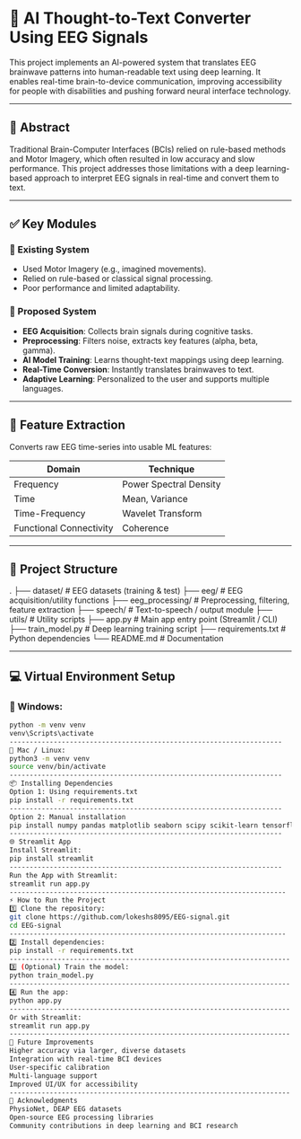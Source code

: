 # 🧠 AI Thought-to-Text Converter Using EEG Signals

This project implements an AI-powered system that translates EEG brainwave patterns into human-readable text using deep learning. It enables real-time brain-to-device communication, improving accessibility for people with disabilities and pushing forward neural interface technology.

--------------------------------------------------------------------

## 📌 Abstract

Traditional Brain-Computer Interfaces (BCIs) relied on rule-based methods and Motor Imagery, which often resulted in low accuracy and slow performance. This project addresses those limitations with a deep learning-based approach to interpret EEG signals in real-time and convert them to text.

--------------------------------------------------------------------

## ✅ Key Modules

### 🧾 Existing System
- Used Motor Imagery (e.g., imagined movements).
- Relied on rule-based or classical signal processing.
- Poor performance and limited adaptability.

### 🚀 Proposed System
- **EEG Acquisition**: Collects brain signals during cognitive tasks.
- **Preprocessing**: Filters noise, extracts key features (alpha, beta, gamma).
- **AI Model Training**: Learns thought-text mappings using deep learning.
- **Real-Time Conversion**: Instantly translates brainwaves to text.
- **Adaptive Learning**: Personalized to the user and supports multiple languages.

-------------------------------------------------------------------

## 🧠 Feature Extraction

Converts raw EEG time-series into usable ML features:

| Domain | Technique |
|--------|-----------|
| Frequency | Power Spectral Density |
| Time | Mean, Variance |
| Time-Frequency | Wavelet Transform |
| Functional Connectivity | Coherence |

---------------------------------------------------------------------

## 📁 Project Structure

.
├── dataset/ # EEG datasets (training & test)
├── eeg/ # EEG acquisition/utility functions
├── eeg_processing/ # Preprocessing, filtering, feature extraction
├── speech/ # Text-to-speech / output module
├── utils/ # Utility scripts
├── app.py # Main app entry point (Streamlit / CLI)
├── train_model.py # Deep learning training script
├── requirements.txt # Python dependencies
└── README.md # Documentation

---

## 💻 Virtual Environment Setup

### 🔹 Windows:

```bash
python -m venv venv
venv\Scripts\activate
--------------------------------------------------------------------
🔹 Mac / Linux:
python3 -m venv venv
source venv/bin/activate
--------------------------------------------------------------------
📦 Installing Dependencies
Option 1: Using requirements.txt
pip install -r requirements.txt
--------------------------------------------------------------------
Option 2: Manual installation
pip install numpy pandas matplotlib seaborn scipy scikit-learn tensorflow
--------------------------------------------------------------------
🌐 Streamlit App
Install Streamlit:
pip install streamlit
--------------------------------------------------------------------
Run the App with Streamlit:
streamlit run app.py
---------------------------------------------------------------------
⚡ How to Run the Project
1️⃣ Clone the repository:
git clone https://github.com/lokeshs8095/EEG-signal.git
cd EEG-signal
---------------------------------------------------------------------
2️⃣ Install dependencies:
pip install -r requirements.txt
----------------------------------------------------------------------
3️⃣ (Optional) Train the model:
python train_model.py
----------------------------------------------------------------------
4️⃣ Run the app:
python app.py
----------------------------------------------------------------------
Or with Streamlit:
streamlit run app.py
----------------------------------------------------------------------
🤝 Future Improvements
Higher accuracy via larger, diverse datasets
Integration with real-time BCI devices
User-specific calibration
Multi-language support
Improved UI/UX for accessibility
----------------------------------------------------------------------
🙏 Acknowledgments
PhysioNet, DEAP EEG datasets
Open-source EEG processing libraries
Community contributions in deep learning and BCI research
